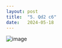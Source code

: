 ```yaml
---
layout: post
title:  "5. Qd2 c6"
date:   2024-05-18
---
```


![image]({{site.url}}/assets/meetup_photos/2024-05-18.jpg)
